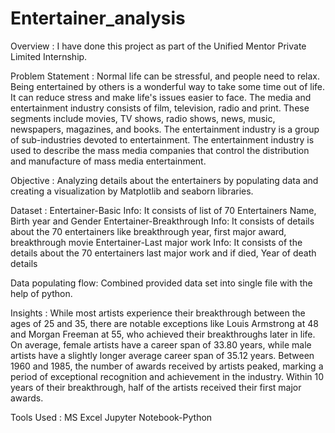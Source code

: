# Entertainer_analysis
Overview :
I have done this project as part of the Unified Mentor Private Limited Internship.

Problem Statement :
Normal life can be stressful, and people need to relax. Being entertained by others is a wonderful way to take some time out of life. It can reduce stress and make life's issues easier to face. The media and entertainment industry consists of film, television, radio and print. These segments include movies, TV shows, radio shows, news, music, newspapers, magazines, and books. The entertainment industry is a group of sub-industries devoted to entertainment. The entertainment industry is used to describe the mass media companies that control the distribution and manufacture of mass media entertainment.

Objective :
Analyzing details about the entertainers by populating data and creating a visualization by Matplotlib and seaborn libraries.

Dataset :
Entertainer-Basic Info: It consists of list of 70 Entertainers Name, Birth year and Gender
Entertainer-Breakthrough Info: It consists of details about the 70 entertainers like breakthrough year, first major award, breakthrough movie
Entertainer-Last major work Info: It consists of the details about the 70 entertainers last major work and if died, Year of death details

Data populating flow:
Combined provided data set into single file with the help of python.

Insights :
While most artists experience their breakthrough between the ages of 25 and 35, there are notable exceptions like Louis Armstrong at 48 and Morgan Freeman at 55, who achieved their breakthroughs later in life.
On average, female artists have a career span of 33.80 years, while male artists have a slightly longer average career span of 35.12 years.
Between 1960 and 1985, the number of awards received by artists peaked, marking a period of exceptional recognition and achievement in the industry.
Within 10 years of their breakthrough, half of the artists received their first major awards.

Tools Used :
MS Excel
Jupyter Notebook-Python
